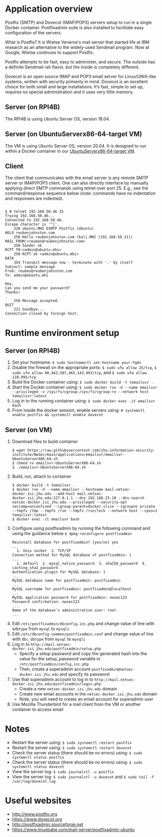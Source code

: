 # Application overview
Postfix (SMTP) and Dovecot (IMAP/POP3) servers setup to run in a single Docker container.  Postfixadmin suite is also installed to facilitate easy configuration of the servers.

What is Postfix? It is Wietse Venema's mail server that started life at IBM research as an alternative to the widely-used Sendmail program. Now at Google, Wietse continues to support Postfix.

Postfix attempts to be fast, easy to administer, and secure. The outside has a definite Sendmail-ish flavor, but the inside is completely different.

Dovecot is an open source IMAP and POP3 email server for Linux/UNIX-like systems, written with security primarily in mind. Dovecot is an excellent choice for both small and large installations. It’s fast, simple to set up, requires no special administration and it uses very little memory.

## Server (on RPI4B)
The RPI4B is using Ubuntu Server OS, version 18.04.

## Server (on UbuntuServerx86-64-target VM)
The VM is using Ubuntu Server OS, version 20.04.  It is designed to run within a Docker container in our [UbuntuServerx86-64-target VM](https://github.com/jhu-information-security-institute/NwSec/blob/main/config/UbuntuServerX86-64/targetVm-README.md).

## Client
The client that communicates with the email server is any remote SMTP server or IMAP/POP3 client.  One can also directly interface by manually applying direct SMTP commands using telnet over port 25.  E.g., see the command/response sequence below (note: commands have no indentation and  responses are indented).
<pre><code>
$ # telnet 192.168.50.46 25
Trying 192.168.50.46...
Connected to 192.168.50.46.
Escape character is '^]'.
    220 ubuntu.MHI ESMTP Postfix (Ubuntu)
HELO reubenjohnston.com
    250 Hello reubenjohnston.com (kali.MHI [192.168.50.31])
MAIL FROM:&ltreuben@reubenjohnston.com&gt
    250 Sender ok
RCPT TO:&ltadmin@ubuntu.mhi&gt
    250 RCPT ok &ltadmin@ubuntu.mhi&gt
DATA
    354 Transmit message now - terminate with '.' by itself
Subject: sample message
From: reuben@reubenjohnston.com
To: admin@ubuntu.mhi

Hey,
Can you send me your password?
Thanks!
.
    250 Message accepted.
QUIT
    221 Goodbye...
Connection closed by foreign host.
</code></pre>

# Runtime environment setup
## Server (on RPI4B)
1. Set your hostname: `$ sudo hostnamectl set-hostname your-fqdn`
1. Disable the firewall on the appropriate ports:
`$ sudo ufw allow 25/tcp`, `$ sudo ufw allow 80,443,587,465,143,993/tcp`, and `$ sudo ufw allow 110,995/tcp`
1. Build the Docker container using: `$ sudo docker build -t temailsvr .`
1. Start the Docker container using: `$ sudo docker run -d --name emailsvr --privileged -v /sys/fs/cgroup:/sys/fs/cgroup:ro --network host temailsvr:latest`
1. Log in to the running container using: `$ sudo docker exec -it emailsvr bash`
1. From inside the docker session, enable servers using: `# systemctl enable postfix && systemctl enable dovecot`

## Server (on VM)
1. Download files to build container
    ```
    $ wget https://raw.githubusercontent.com/jhu-information-security-institute/NwSec/main/applications/emailsvr/emailsvr-UbuntuServerX86-64.sh
    $ chmod +x emailsvr-UbuntuServerX86-64.sh
    $ ./emailsvr-UbuntuServerX86-64.sh
    ```
1. Build, run, attach to container
    ```
    $ docker build -t temailsvr .
    $ docker run -d --name emailsvr --hostname mail.netsec-docker.isi.jhu.edu --add-host mail.netsec-docker.isi.jhu.edu:127.0.1.1 --dns 192.168.25.10 --dns-search netsec-docker.isi.jhu.edu --privileged --security-opt seccomp=unconfined --cgroup-parent=docker.slice --cgroupns private --tmpfs /tmp --tmpfs /run --tmpfs /run/lock --network host --cpus=1 temailsvr:latest
    $ docker exec -it emailsvr bash 
    ```
1. Configure using postfixadmin by running the following command and using the guidance below `$ dpkg-reconfigure postfixadmin`
    ```
    Reinstall database for postfixadmin? [yes/no] yes
    ...
      1. Unix socket  2. TCP/IP
    Connection method for MySQL database of postfixadmin: 1
    ...
      1. default  2. mysql_native_password  3. sha256_password  4. caching_sha2_password
    Authentication plugin for MySQL database: 1
    ...
    MySQL database name for postfixadmin: postfixadmin
    ...
    MySQL username for postfixadmin: postfixadmin@localhost
    ...
    MySQL application password for postfixadmin: nwsec123
    Password confirmation: nwsec123
    ...
    Name of the database's administrative user: root
    ...
    ```
1. Edit `/etc/postfixadmin/dbconfig.inc.php` and change value of line with `$dbtype` from `mysql` to `mysqli`
1. Edit `/etc/dbconfig-common/postfixadmin.conf` and change value of line with `dbc_dbtype` from `mysql` to `mysqli`
1. Log in to `http://mail.netsec-docker.isi.jhu.edu/postfixadmin/setup.php`
    * Specify a setup password and copy the generated hash into the value for the setup_password variable in `/etc/postfixadmin/config.inc.php`
    * Then, create a superadmin account `postfixadmin@netsec-docker.isi.jhu.edu` and specify its password
1. Use that superadmin account to log in to `http://mail.netsec-docker.isi.jhu.edu/postfixadmin/login.php`
    * Create a new `netsec-docker.isi.jhu.edu` domain 
    * Create new email accounts in the `netsec-docker.isi.jhu.edu` domain
    * Note, you will need to create an email account for superadmin user
1. Use Mozilla Thunderbird for a mail client from the VM or another container to access email

# Notes
* Restart the server using: `$ sudo systemctl restart postfix`
* Restart the server using: `$ sudo systemctl restart dovecot`
* Check the server status (there should be no errors) using: `$ sudo systemctl status postfix`
* Check the server status (there should be no errors) using: `$ sudo systemctl status dovecot`
* View the server log: `$ sudo journalctl -u postfix`
* View the server log: `$ sudo journalctl -u dovecot` and `$ sudo tail -f /var/log/dovecot.log`

# Useful websites
* http://www.postfix.org
* https://www.dovecot.org
* http://postfixadmin.sourceforge.net
* https://www.linuxbabe.com/mail-server/postfixadmin-ubuntu
